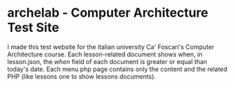 # archelab - Computer Architecture Test Site

I made this test website for the italian university Ca' Foscari's Computer Architecture course.
Each lesson-related document shows when, in lesson.json, the _when_ field of each document is greater or equal than today's date.
Each menu php page contains only the content and the related PHP (like lessons one to show lessons documents).   
